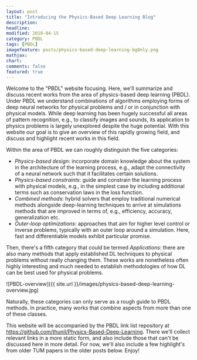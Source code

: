 ```yaml
---
layout: post
title: "Introducing the Physics-Based Deep Learning Blog"
description: 
headline: 
modified: 2019-04-15
category: PBDL
tags: [PBDL]
imagefeature: posts/physics-based-deep-learning-bgOnly.png
mathjax: 
chart: 
comments: false
featured: true
---
```


Welcome to the "PBDL" website focusing. Here, we'll summarize and discuss recent works
from the area of physics-based deep learning (PBDL). Under PBDL we understand
combinations of algorithms employing forms of deep neural networks
for physical problems and / or in conjunction with physical models. While deep learning
has been hugely successful all areas of pattern recognition, e.g., to classify
images and sounds, its application to physics problems is largely unexplored
despite the huge potential. With this website our goal is to give an overview 
of this rapidly growing field, and discuss and highlight recent works in 
this field.

Within the area of PBDL we can roughly distinguish the five categories:
- _Physics-based design_: incorporate domain knowledge about the
  system in the architecture of the learning process, e.g.,
  adapt the connectivity of a neural network such that it facilitates
  certain solutions.
- _Physics-based constraints_: guide and constrain the learning
  process with physical models, e.g., in the simplest case
  by including additional terms such as conservation laws in 
  the loss function.
- _Combined methods_: hybrid solvers that employ traditional
  numerical methods alongside deep-learning techniques to arrive
  at simulations methods that are improved in terms of, e.g.,
  efficiency, accuracy, generalization etc.
- _Outer-loop optimizations_:
  approaches that aim for higher level control or inverse
  problems, typically with an outer loop around a simulation.
  Here, fast and differentiable models exhibit particular promise.

Then, there's a fifth category that could be termed 
_Applications_: there are also many methods that apply established DL
  techniques to physical problems without really changing them. These
  works are nonetheless often highly interesting and much needed
  to establish methodologies of how DL can be best used for physical
  problems.

![PBDL-overview]({{ site.url }}/images/physics-based-deep-learning-overview.jpg)

Naturally, these categories can only serve as a rough guide to 
PBDL methods. In practice, many works
that combine aspects from more than one of these classes.

This website will be accompanied by the PBDL link list repository at
<https://github.com/thunil/Physics-Based-Deep-Learning>. There we'll collect
relevant links in a more static form, and also include those that can't be 
discussed here in more detail. For now, we'll also include a few highlight's from 
older TUM papers in the older posts below. Enjoy!

